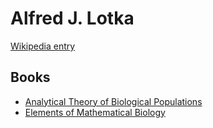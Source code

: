 # Alfred J. Lotka

[Wikipedia entry](https://en.wikipedia.org/wiki/Alfred_J._Lotka)

## Books

- [Analytical Theory of Biological Populations](Analytical_Theory_of_Biological_Populations.md)
- [Elements of Mathematical Biology](Elements_of_Mathematical_Biology.md)
